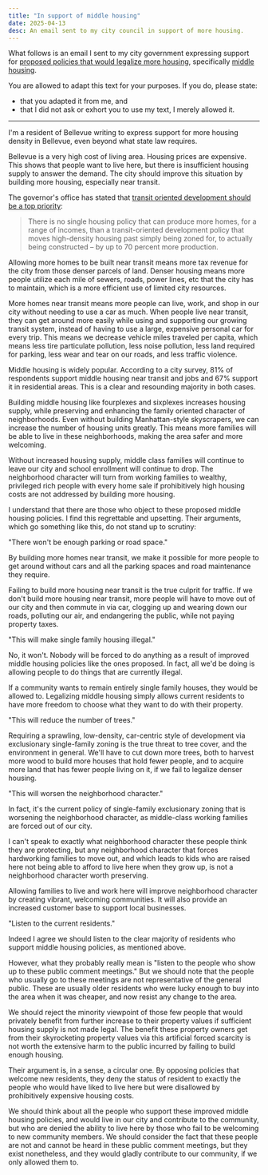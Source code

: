 ```yaml
---
title: "In support of middle housing"
date: 2025-04-13
desc: An email sent to my city council in support of more housing.
---
```


What follows is an email I sent to my city government expressing support for [proposed policies that would legalize more housing][plan], specifically [middle housing][middle].

You are allowed to adapt this text for your purposes. If you do, please state:

- that you adapted it from me, and
- that I did not ask or exhort you to use my text, I merely allowed it.

---

I'm a resident of Bellevue writing to express support for more housing density in Bellevue, even beyond what state law requires.

Bellevue is a very high cost of living area. Housing prices are expensive. This shows that people want to live here, but there is insufficient housing supply to answer the demand. The city should improve this situation by building more housing, especially near transit.

The governor's office has stated that [transit oriented development should be a top priority][tod]:

> There is no single housing policy that can produce more homes, for a range of incomes, than a transit-oriented development policy that moves high-density housing past simply being zoned for, to actually being constructed – by up to 70 percent more production.

Allowing more homes to be built near transit means more tax revenue for the city from those denser parcels of land. Denser housing means more people utilize each mile of sewers, roads, power lines, etc that the city has to maintain, which is a more efficient use of limited city resources.

More homes near transit means more people can live, work, and shop in our city without needing to use a car as much. When people live near transit, they can get around more easily while using and supporting our growing transit system, instead of having to use a large, expensive personal car for every trip. This means we decrease vehicle miles traveled per capita, which means less tire particulate pollution, less noise pollution, less land required for parking, less wear and tear on our roads, and less traffic violence.

Middle housing is widely popular. According to a city survey, 81% of respondents support middle housing near transit and jobs and 67% support it in residential areas. This is a clear and resounding majority in both cases.

Building middle housing like fourplexes and sixplexes increases housing supply, while preserving and enhancing the family oriented character of neighborhoods. Even without building Manhattan-style skyscrapers, we can increase the number of housing units greatly. This means more families will be able to live in these neighborhoods, making the area safer and more welcoming.

Without increased housing supply, middle class families will continue to leave our city and school enrollment will continue to drop. The neighborhood character will turn from working families to wealthy, privileged rich people with every home sale if prohibitively high housing costs are not addressed by building more housing.

I understand that there are those who object to these proposed middle housing policies. I find this regrettable and upsetting. Their arguments, which go something like this, do not stand up to scrutiny:

"There won't be enough parking or road space."

By building more homes near transit, we make it possible for more people to get around without cars and all the parking spaces and road maintenance they require.

Failing to build more housing near transit is the true culprit for traffic. If we don't build more housing near transit, more people will have to move out of our city and then commute in via car, clogging up and wearing down our roads, polluting our air, and endangering the public, while not paying property taxes.

"This will make single family housing illegal."

No, it won't. Nobody will be forced to do anything as a result of improved middle housing policies like the ones proposed. In fact, all we'd be doing is allowing people to do things that are currently illegal.

If a community wants to remain entirely single family houses, they would be allowed to. Legalizing middle housing simply allows current residents to have more freedom to choose what they want to do with their property.

"This will reduce the number of trees."

Requiring a sprawling, low-density, car-centric style of development via exclusionary single-family zoning is the true threat to tree cover, and the environment in general. We'll have to cut down more trees, both to harvest more wood to build more houses that hold fewer people, and to acquire more land that has fewer people living on it, if we fail to legalize denser housing.

"This will worsen the neighborhood character."

In fact, it's the current policy of single-family exclusionary zoning that is worsening the neighborhood character, as middle-class working families are forced out of our city.

I can't speak to exactly what neighborhood character these people think they are protecting, but any neighborhood character that forces hardworking families to move out, and which leads to kids who are raised here not being able to afford to live here when they grow up, is not a neighborhood character worth preserving.

Allowing families to live and work here will improve neighborhood character by creating vibrant, welcoming communities. It will also provide an increased customer base to support local businesses.

"Listen to the current residents."

Indeed I agree we should listen to the clear majority of residents who support middle housing policies, as mentioned above.

However, what they probably really mean is "listen to the people who show up to these public comment meetings." But we should note that the people who usually go to these meetings are not representative of the general public. These are usually older residents who were lucky enough to buy into the area when it was cheaper, and now resist any change to the area.

We should reject the minority viewpoint of those few people that would privately benefit from further increase to their property values if sufficient housing supply is not made legal. The benefit these property owners get from their skyrocketing property values via this artificial forced scarcity is not worth the extensive harm to the public incurred by failing to build enough housing.

Their argument is, in a sense, a circular one. By opposing policies that welcome new residents, they deny the status of resident to exactly the people who would have liked to live here but were disallowed by prohibitively expensive housing costs.

We should think about all the people who support these improved middle housing policies, and would live in our city and contribute to the community, but who are denied the ability to live here by those who fail to be welcoming to new community members. We should consider the fact that these people are not and cannot be heard in these public comment meetings, but they exist nonetheless, and they would gladly contribute to our community, if we only allowed them to.

[tod]: https://www.theurbanist.org/2025/01/24/ferguson-team-transit-oriented-development-should-be-top-priority/
[plan]: https://www.theurbanist.org/2025/04/11/bellevues-bold-middle-housing-plan/
[middle]: https://en.wikipedia.org/wiki/Missing_middle_housing
